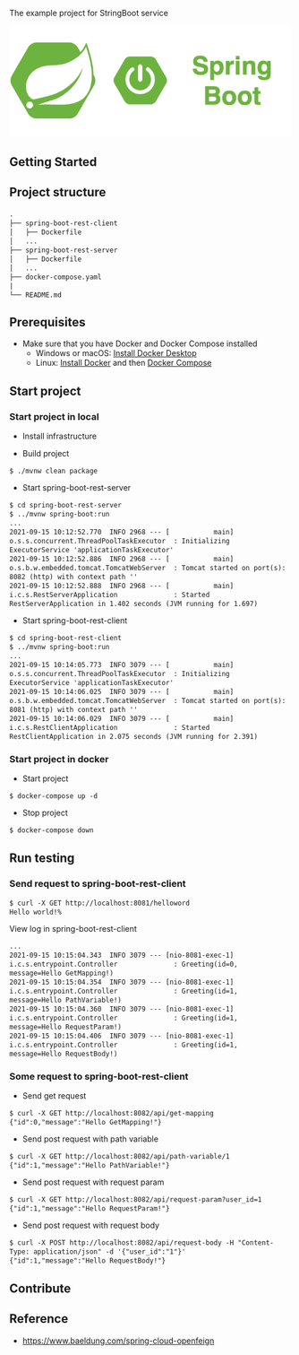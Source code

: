 The example project for StringBoot service

<div align="center">
    <img src="./assets/images/spring_boot_icon.png"/>
</div>

## Getting Started

## Project structure
```
.
├── spring-boot-rest-client
│   ├── Dockerfile
│   ...
├── spring-boot-rest-server
│   ├── Dockerfile
│   ...
├── docker-compose.yaml
|
└── README.md
```

## Prerequisites
- Make sure that you have Docker and Docker Compose installed
  - Windows or macOS:
    [Install Docker Desktop](https://www.docker.com/get-started)
  - Linux: [Install Docker](https://www.docker.com/get-started) and then
    [Docker Compose](https://github.com/docker/compose)

## Start project
### Start project in local

- Install infrastructure

- Build project
```shell script
$ ./mvnw clean package
```

- Start spring-boot-rest-server
```shell script
$ cd spring-boot-rest-server
$ ../mvnw spring-boot:run
...
2021-09-15 10:12:52.770  INFO 2968 --- [           main] o.s.s.concurrent.ThreadPoolTaskExecutor  : Initializing ExecutorService 'applicationTaskExecutor'
2021-09-15 10:12:52.886  INFO 2968 --- [           main] o.s.b.w.embedded.tomcat.TomcatWebServer  : Tomcat started on port(s): 8082 (http) with context path ''
2021-09-15 10:12:52.888  INFO 2968 --- [           main] i.c.s.RestServerApplication              : Started RestServerApplication in 1.402 seconds (JVM running for 1.697)
```

- Start spring-boot-rest-client
```shell script
$ cd spring-boot-rest-client
$ ../mvnw spring-boot:run
...
2021-09-15 10:14:05.773  INFO 3079 --- [           main] o.s.s.concurrent.ThreadPoolTaskExecutor  : Initializing ExecutorService 'applicationTaskExecutor'
2021-09-15 10:14:06.025  INFO 3079 --- [           main] o.s.b.w.embedded.tomcat.TomcatWebServer  : Tomcat started on port(s): 8081 (http) with context path ''
2021-09-15 10:14:06.029  INFO 3079 --- [           main] i.c.s.RestClientApplication              : Started RestClientApplication in 2.075 seconds (JVM running for 2.391)
```

### Start project in docker 

- Start project
```shell script
$ docker-compose up -d
```

- Stop project
```shell script
$ docker-compose down
```

## Run testing

### Send request to spring-boot-rest-client

```shell script
$ curl -X GET http://localhost:8081/helloword
Hello world!%
```

View log in spring-boot-rest-client
```shell script
...
2021-09-15 10:15:04.343  INFO 3079 --- [nio-8081-exec-1] i.c.s.entrypoint.Controller              : Greeting(id=0, message=Hello GetMapping!)
2021-09-15 10:15:04.354  INFO 3079 --- [nio-8081-exec-1] i.c.s.entrypoint.Controller              : Greeting(id=1, message=Hello PathVariable!)
2021-09-15 10:15:04.360  INFO 3079 --- [nio-8081-exec-1] i.c.s.entrypoint.Controller              : Greeting(id=1, message=Hello RequestParam!)
2021-09-15 10:15:04.406  INFO 3079 --- [nio-8081-exec-1] i.c.s.entrypoint.Controller              : Greeting(id=1, message=Hello RequestBody!)
```

### Some request to spring-boot-rest-client

- Send get request
```shell script
$ curl -X GET http://localhost:8082/api/get-mapping
{"id":0,"message":"Hello GetMapping!"}
```

- Send post request with path variable
```shell script
$ curl -X GET http://localhost:8082/api/path-variable/1
{"id":1,"message":"Hello PathVariable!"}
```

- Send post request with request param
```shell script
$ curl -X GET http://localhost:8082/api/request-param?user_id=1
{"id":1,"message":"Hello RequestParam!"}
```

- Send post request with request body
```shell script
$ curl -X POST http://localhost:8082/api/request-body -H "Content-Type: application/json" -d '{"user_id":"1"}' 
{"id":1,"message":"Hello RequestBody!"}
```

## Contribute

## Reference
- https://www.baeldung.com/spring-cloud-openfeign